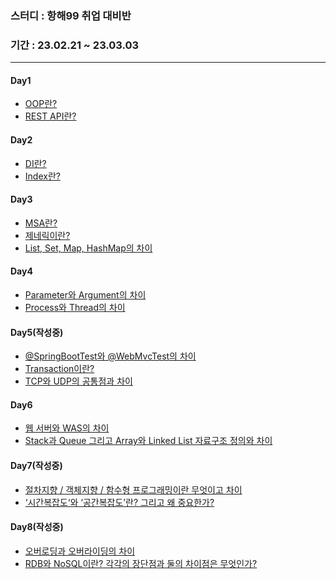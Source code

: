 ### 스터디 : 항해99 취업 대비반
### 기간 : 23.02.21 ~ 23.03.03
---
#### Day1
- [OOP란?](https://velog.io/@hjun0917/%EA%B0%9D%EC%B2%B4%EC%A7%80%ED%96%A5-%ED%94%84%EB%A1%9C%EA%B7%B8%EB%9E%98%EB%B0%8DOOP)
- [REST API란?](https://velog.io/@hjun0917/REST-API-9hru8bhh)

#### Day2
- [DI란?](https://velog.io/@hjun0917/DI-%EC%9D%98%EC%A1%B4%EC%84%B1-%EC%A3%BC%EC%9E%85)
- [Index란?](https://velog.io/@hjun0917/Index%EC%9D%B8%EB%8D%B1%EC%8A%A4)

#### Day3
- [MSA란?](https://velog.io/@hjun0917/MicroService-ArchitectureMSA)
- [제네릭이란?](https://velog.io/@hjun0917/%EC%A0%9C%EB%84%A4%EB%A6%ADGeneric)
- [List, Set, Map, HashMap의 차이](https://velog.io/@hjun0917/List-Set-Map-HashMap%EC%9D%98-%EC%B0%A8%EC%9D%B4)

#### Day4
- [Parameter와 Argument의 차이](https://velog.io/@hjun0917/Parameter-Argument)
- [Process와 Thread의 차이](https://velog.io/@hjun0917/Thread-Process)

#### Day5(작성중)
- [@SpringBootTest와 @WebMvcTest의 차이]()
- [Transaction이란?]()
- [TCP와 UDP의 공통점과 차이]()

#### Day6
- [웹 서버와 WAS의 차이](https://velog.io/@hjun0917/Web-Server-WAS)
- [Stack과 Queue 그리고 Array와 Linked List 자료구조 정의와 차이](https://velog.io/@hjun0917/%EC%9E%90%EB%A3%8C%EA%B5%AC%EC%A1%B0-Stack-Queue-ArrayList-LinkedList)

#### Day7(작성중)
- [절차지향 / 객체지향 / 함수형 프로그래밍이란 무엇이고 차이]()
- [‘시간복잡도‘와 ‘공간복잡도’란? 그리고 왜 중요한가?]()

#### Day8(작성중)
- [오버로딩과 오버라이딩의 차이]()
- [RDB와 NoSQL이란? 각각의 장단점과 둘의 차이점은 무엇인가?]()
